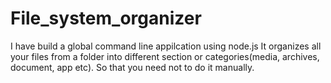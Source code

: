 # File_system_organizer
I have build a global command line appilcation using node.js
It organizes all your files from a folder into different section or categories(media, archives, document, app etc).
So that you need not to do it manually.
